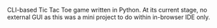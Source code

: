 CLI-based Tic Tac Toe game written in Python. 
At its current stage, no external GUI as this was a mini project to do within in-browser IDE only. 
